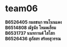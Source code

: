 ﻿# team06


**B6526405 กมลชนก ทนโนนแดง** <br>
**B6514808 ณัฐนัย โหมดเอี่ยม** <br>
**B6531737 นนทกานต์ ใสโสก**<br>
**B6526436 สุภัสสร สร้อยสุวรรณ**<br>
